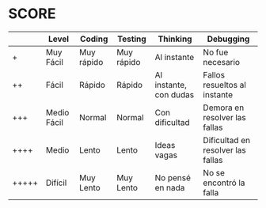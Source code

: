 # SCORE

|       | Level         | Coding      | Testing    | Thinking              | Debugging                              |
|-------|---------------|-------------|------------|-----------------------|----------------------------------------|
| +     | Muy Fácil     | Muy rápido  | Muy rápido | Al instante           | No fue necesario                       |
| ++    | Fácil         | Rápido      | Rápido     | Al instante, con dudas| Fallos resueltos al instante           |
| +++   | Medio Fácil   | Normal      | Normal     | Con dificultad        | Demora en resolver las fallas          |
| ++++  | Medio         | Lento       | Lento      | Ideas vagas           | Dificultad en resolver las fallas      |
| +++++ | Difícil       | Muy Lento   | Muy Lento  | No pensé en nada      | No se encontró la falla                |
